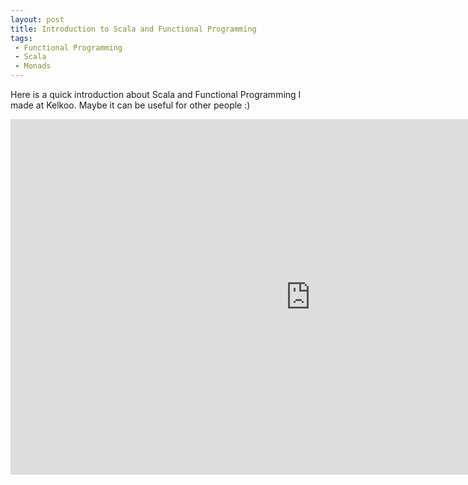 ```yaml
---
layout: post
title: Introduction to Scala and Functional Programming
tags:
 - Functional Programming
 - Scala
 - Monads
---
```


Here is a quick introduction about Scala and Functional Programming I made at Kelkoo. Maybe it can be useful for other people :)

<iframe src="https://docs.google.com/presentation/d/1SsSip1Kw1qFy3W4hoX7u2QTV_wiblSuFdJhgMablkME/embed?start=false&loop=false&delayms=3000" frameborder="0" width="960" height="569" allowfullscreen="true" mozallowfullscreen="true" webkitallowfullscreen="true"></iframe>
